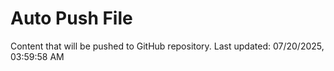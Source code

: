 # Auto Push File

Content that will be pushed to GitHub repository.
Last updated: 07/20/2025, 03:59:58 AM